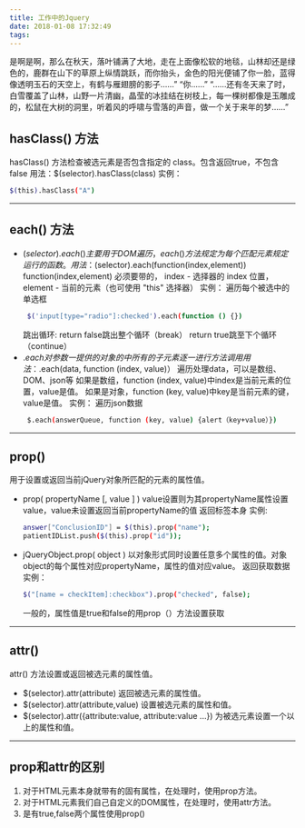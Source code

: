 ```yaml
---
title: 工作中的Jquery
date: 2018-01-08 17:32:49
tags:
---
```

是啊是啊，那么在秋天，落叶铺满了大地，走在上面像松软的地毯，山林却还是绿色的，鹿群在山下的草原上纵情跳跃，而你抬头，金色的阳光便铺了你一脸，蓝得像透明玉石的天空上，有鹤与雁翅膀的影子……”
“你……”
“……还有冬天来了时，白雪覆盖了山林，山野一片清幽，晶莹的冰挂结在树枝上，每一棵树都像是玉雕成的，松鼠在大树的洞里，听着风的呼啸与雪落的声音，做一个关于来年的梦……”
<!-- more -->
##  hasClass() 方法
hasClass() 方法检查被选元素是否包含指定的 class。包含返回true，不包含false
用法：$(selector).hasClass(class)
实例：
```bash
$(this).hasClass("A")
```
* * *
##  each() 方法
-   $(selector).each()
    主要用于DOM遍历，each() 方法规定为每个匹配元素规定运行的函数。
    用法：$(selector).each(function(index,element))
       function(index,element) 必须要带的，
       index - 选择器的 index 位置，
       element - 当前的元素（也可使用 "this" 选择器）
    实例：
    遍历每个被选中的单选框
    ```bash
     $('input[type="radio"]:checked').each(function () {})
     ```
    跳出循环:
    return false跳出整个循环（break）
    return true跳至下个循环（continue）
-   $.each
    对参数一提供的对象的中所有的子元素逐一进行方法调用
    用法：$.each(data, function (index, value)）
    遍历处理data，可以是数组、DOM、json等
    如果是数组，function (index, value)中index是当前元素的位置，value是值。
    如果是对象，function (key, value)中key是当前元素的键，value是值。
    实例：
    遍历json数据
    ```bash
     $.each(answerQueue, function (key, value) {alert（key+value）})
    ```
* * *

##  prop()
用于设置或返回当前jQuery对象所匹配的元素的属性值。
-   prop( propertyName [, value ] )
    value设置则为其propertyName属性设置value，value未设置返回当前propertyName的值
    返回标签本身
    实例:
    ```bash
    answer["ConclusionID"] = $(this).prop("name");
    patientIDList.push($(this).prop("id"));
    ```

-   jQueryObject.prop( object )
    以对象形式同时设置任意多个属性的值。对象object的每个属性对应propertyName，属性的值对应value。
    返回获取数据
    实例：
    ```bash
    $("[name = checkItem]:checkbox").prop("checked", false);
    ```
    一般的，属性值是true和false的用prop（）方法设置获取
* * *

##    attr()
  attr() 方法设置或返回被选元素的属性值。
  - $(selector).attr(attribute)   返回被选元素的属性值。
  - $(selector).attr(attribute,value) 设置被选元素的属性和值。
  - $(selector).attr({attribute:value, attribute:value ...})  为被选元素设置一个以上的属性和值。
* * *

##  prop和attr的区别
1.  对于HTML元素本身就带有的固有属性，在处理时，使用prop方法。
2.  对于HTML元素我们自己自定义的DOM属性，在处理时，使用attr方法。
3.  是有true,false两个属性使用prop()